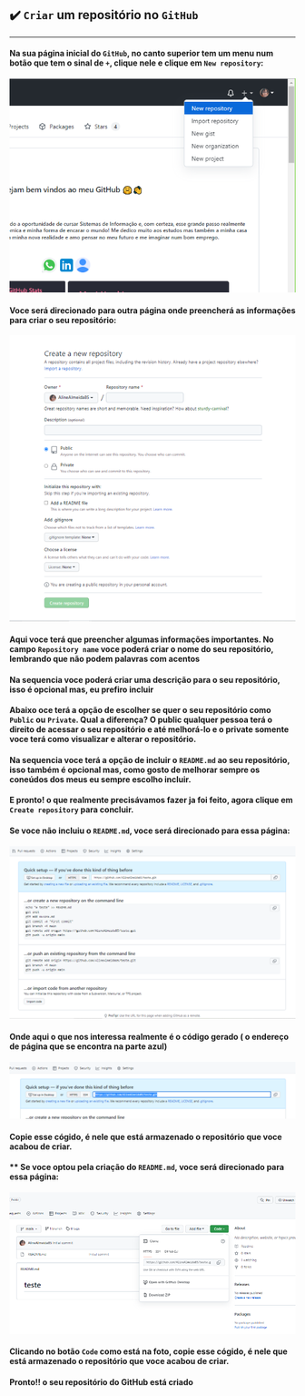 ## ✔️ `Criar` um repositório no `GitHub`
___

#### Na sua página inicial do `GitHub`, no canto superior tem um menu num botão que tem o sinal de `+`, clique nele e clique em `New repository`:
<p align="center">
  <img alt="foto" title="foto" src="./img/foto01.png"/>
</p>

#### Voce será direcionado para outra página onde preencherá as informações para criar o seu repositório:
<p align="center">
  <img alt="foto" title="foto" src="./img/foto02.png"/>
</p>

#### Aqui voce terá que preencher algumas informações importantes. No campo `Repository name` voce poderá criar o nome do seu repositório, **lembrando que não podem palavras com acentos**
#### Na sequencia voce poderá criar uma descrição para o seu repositório, isso é opcional mas, eu prefiro incluir
#### Abaixo oce terá a opção de escolher se quer o seu repositório  como `Public` ou `Private`. Qual a diferença? O **public** qualquer pessoa terá o direito de acessar o seu repositório e até melhorá-lo e o **private** somente voce terá como visualizar e alterar o repositório.
#### Na sequencia voce terá a opção de incluir o `README.md` ao seu repositório, isso também é opcional mas, como gosto de melhorar sempre os coneúdos dos meus eu sempre escolho incluir.
#### E pronto! o que realmente precisávamos fazer ja foi feito, agora clique em `Create repository` para concluir.
#### **Se voce não incluiu o `README.md`, voce será direcionado para essa página:**
<p align="center">
  <img alt="foto" title="foto" src="./img/foto03.png"/>
</p>

#### Onde aqui o que nos interessa realmente é o código gerado ( o endereço de página que se encontra na parte azul)
<p align="center">
  <img alt="foto" title="foto" src="./img/foto04.png"/>
</p>

#### Copie esse cógido, é nele que está armazenado o repositório que voce acabou de criar.

#### ** Se voce optou pela criação do `README.md`, voce será direcionado para essa página:
<p align="center">
  <img alt="foto" title="foto" src="./img/foto05.png"/>
</p>

#### Clicando no botão `Code` como está na foto, copie esse cógido, é nele que está armazenado o repositório que voce acabou de criar.
#### Pronto!! o seu repositório do GitHub está criado
